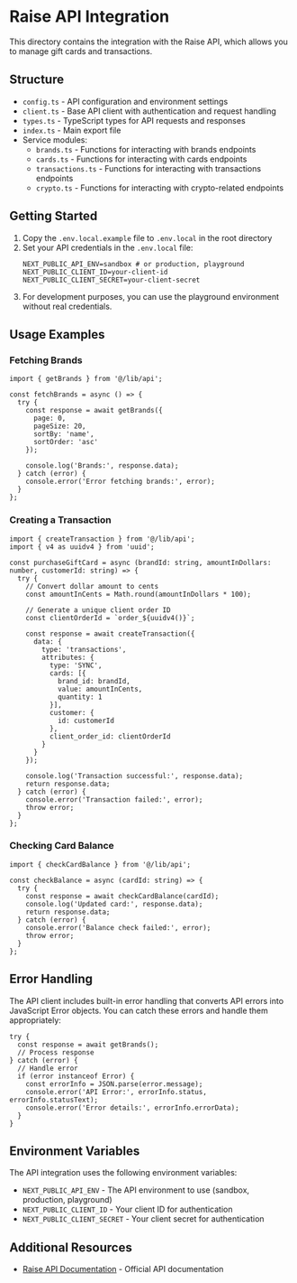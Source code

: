 # Raise API Integration

This directory contains the integration with the Raise API, which allows you to manage gift cards and transactions.

## Structure

- `config.ts` - API configuration and environment settings
- `client.ts` - Base API client with authentication and request handling
- `types.ts` - TypeScript types for API requests and responses
- `index.ts` - Main export file
- Service modules:
  - `brands.ts` - Functions for interacting with brands endpoints
  - `cards.ts` - Functions for interacting with cards endpoints
  - `transactions.ts` - Functions for interacting with transactions endpoints
  - `crypto.ts` - Functions for interacting with crypto-related endpoints

## Getting Started

1. Copy the `.env.local.example` file to `.env.local` in the root directory
2. Set your API credentials in the `.env.local` file:
   ```
   NEXT_PUBLIC_API_ENV=sandbox # or production, playground
   NEXT_PUBLIC_CLIENT_ID=your-client-id
   NEXT_PUBLIC_CLIENT_SECRET=your-client-secret
   ```
3. For development purposes, you can use the playground environment without real credentials.

## Usage Examples

### Fetching Brands

```tsx
import { getBrands } from '@/lib/api';

const fetchBrands = async () => {
  try {
    const response = await getBrands({
      page: 0,
      pageSize: 20,
      sortBy: 'name',
      sortOrder: 'asc'
    });
    
    console.log('Brands:', response.data);
  } catch (error) {
    console.error('Error fetching brands:', error);
  }
};
```

### Creating a Transaction

```tsx
import { createTransaction } from '@/lib/api';
import { v4 as uuidv4 } from 'uuid';

const purchaseGiftCard = async (brandId: string, amountInDollars: number, customerId: string) => {
  try {
    // Convert dollar amount to cents
    const amountInCents = Math.round(amountInDollars * 100);
    
    // Generate a unique client order ID
    const clientOrderId = `order_${uuidv4()}`;
    
    const response = await createTransaction({
      data: {
        type: 'transactions',
        attributes: {
          type: 'SYNC',
          cards: [{
            brand_id: brandId,
            value: amountInCents,
            quantity: 1
          }],
          customer: {
            id: customerId
          },
          client_order_id: clientOrderId
        }
      }
    });
    
    console.log('Transaction successful:', response.data);
    return response.data;
  } catch (error) {
    console.error('Transaction failed:', error);
    throw error;
  }
};
```

### Checking Card Balance

```tsx
import { checkCardBalance } from '@/lib/api';

const checkBalance = async (cardId: string) => {
  try {
    const response = await checkCardBalance(cardId);
    console.log('Updated card:', response.data);
    return response.data;
  } catch (error) {
    console.error('Balance check failed:', error);
    throw error;
  }
};
```

## Error Handling

The API client includes built-in error handling that converts API errors into JavaScript Error objects. You can catch these errors and handle them appropriately:

```tsx
try {
  const response = await getBrands();
  // Process response
} catch (error) {
  // Handle error
  if (error instanceof Error) {
    const errorInfo = JSON.parse(error.message);
    console.error('API Error:', errorInfo.status, errorInfo.statusText);
    console.error('Error details:', errorInfo.errorData);
  }
}
```

## Environment Variables

The API integration uses the following environment variables:

- `NEXT_PUBLIC_API_ENV` - The API environment to use (sandbox, production, playground)
- `NEXT_PUBLIC_CLIENT_ID` - Your client ID for authentication
- `NEXT_PUBLIC_CLIENT_SECRET` - Your client secret for authentication

## Additional Resources

- [Raise API Documentation](https://docs.raise.com/) - Official API documentation 